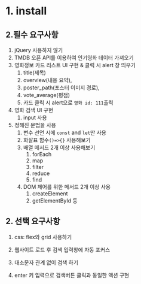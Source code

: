 # 1. install



## 2.필수 요구사항

1. jQuery 사용하지 않기
2. TMDB 오픈 API를 이용하여 인기영화 데이터 가져오기
3. 영화정보 카드 리스트 UI 구현 & 클릭 시 alert 창 띄우기
   1. title(제목)
   2. overview(내용 요약),
   3. poster_path(포스터 이미지 경로),
   4. vote_average(평점)
   5. 카드 클릭 시  alert으로 `영화 id: 111`출력
4. 영화 검색 UI 구현
   1. input 사용
5. 정해진 문법을 사용
   1. 변수 선언 시에 `const` and `let`만 사용
   2. 화살표 함수`()=>{}` 사용해보기
   3. 배열 메서드 2개 이상 사용해보기
      1. forEach
      2. map
      3. filter
      4. reduce
      5. find
   4. DOM 제어를 위한 메서드 2개 이상 사용
      1. createElement
      2. getElementById 등

## 2. 선택 요구사항

1. css: flex와 grid 사용하기

2. 웹사이트 로드 후 검색 입력창에 자동 포커스

3. 대소문자 관계 없이 검색 하기

4. enter 키 입력으로 검색버튼 클릭과 동일한 액션 구현

   
